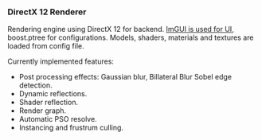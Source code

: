 ### DirectX 12 Renderer

Rendering engine using DirectX 12 for backend.
[ImGUI is used for UI](https://github.com/Cybeaster/RenderEngine/blob/water_hot_fix/Examples/UI.jpg), boost.ptree for configurations. Models, shaders, materials and textures are loaded from config file.

Currently implemented features:
- Post processing effects: Gaussian blur, Billateral Blur Sobel edge detection.
- Dynamic reflections.
- Shader reflection.
- Render graph.
- Automatic PSO resolve.
- Instancing and frustrum culling.